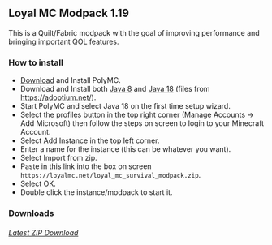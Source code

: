 ## Loyal MC Modpack 1.19
This is a Quilt/Fabric modpack with the goal of improving performance and bringing important QOL features.
   
### How to install
* [Download](https://polymc.org/download/) and Install PolyMC.
* Download and Install both [Java 8](https://github.com/adoptium/temurin8-binaries/releases/download/jdk8u332-b09/OpenJDK8U-jdk_x64_windows_hotspot_8u332b09.msi) and [Java 18](https://github.com/adoptium/temurin18-binaries/releases/download/jdk-18.0.1%2B10/OpenJDK18U-jdk_x64_windows_hotspot_18.0.1_10.msi) (files from https://adoptium.net/).
* Start PolyMC and select Java 18 on the first time setup wizard.
* Select the profiles button in the top right corner (Manage Accounts -> Add Microsoft) then follow the steps on screen to login to your Minecraft Account.
* Select Add Instance in the top left corner.
* Enter a name for the instance (this can be whatever you want).
* Select Import from zip.
* Paste in this link into the box on screen ```https://loyalmc.net/loyal_mc_survival_modpack.zip```.
* Select OK.
* Double click the instance/modpack to start it.

### Downloads
###### [Latest ZIP Download](https://loyalmc.net/loyal_mc_survival_modpack.zip)
